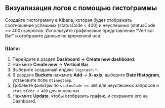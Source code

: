 ## Визуализация логов с помощью гистограммы

Создайте гистограмму в Kibana, которая будет отображать соотношение успешных (statusCode < 400) и неуспешных (statusCode >= 400) запросов. Используйте графическое представление "Vertical Bar" и отобразите данные по временной оси.

### Шаги:

1. Перейдите в раздел **Dashboard** -> **Create new dashboard**.
2. Нажмите **Create new** -> **Vertical Bar**.
3. Выберите созданный индекс `logstash-*`.
4. В разделе **Buckets** нажмите **Add** -> **X-axis**, выберите **Date Histogram**, установите поле `@timestamp`.
5. Добавьте фильтры по `statusCode >= 400` для неуспешных запросов и `statusCode < 400` для успешных.
6. Нажмите **Update**, чтобы отобразить график, и сохраните его на Dashboard.
